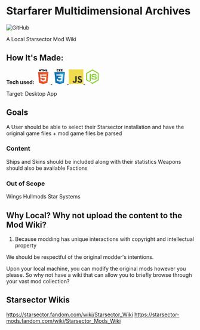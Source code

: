 <h1>Starfarer Multidimensional Archives</h1>

<img alt="GitHub" src="https://img.shields.io/github/license/infinitesolargalaxy/starfarer-multidimensional-archives?style=flat-square">

A Local Starsector Mod Wiki

## How It's Made:

**Tech used:** <a href="https://www.w3.org/html/" target="_blank" rel="noreferrer"> <img src="https://raw.githubusercontent.com/devicons/devicon/master/icons/html5/html5-original-wordmark.svg" alt="html5" width="40" height="40"/> </a> <a href="https://www.w3schools.com/css/" target="_blank" rel="noreferrer"> <img src="https://raw.githubusercontent.com/devicons/devicon/master/icons/css3/css3-original-wordmark.svg" alt="css3" width="40" height="40"/> </a> <a href="https://developer.mozilla.org/en-US/docs/Web/JavaScript" target="_blank" rel="noreferrer"> <img src="https://raw.githubusercontent.com/devicons/devicon/master/icons/javascript/javascript-original.svg" alt="javascript" width="40" height="40"/> </a> <a href="https://nodejs.org/en/" target="_blank" rel="noreferrer"> <img src="https://raw.githubusercontent.com/devicons/devicon/master/icons/nodejs/nodejs-original.svg" alt="nodejs" width="40" height="40"/> </a>

Target: Desktop App

## Goals
A User should be able to select their Starsector installation and have the original game files + mod game files be parsed

### Content
Ships and Skins should be included along with their statistics
Weapons should also be available
Factions

### Out of Scope
Wings
Hullmods
Star Systems


## Why Local? Why not upload the content to the Mod Wiki?
1. Because modding has unique interactions with copyright and intellectual property

We should be respectful of the original modder's intentions.

Upon your local machine, you can modify the original mods however you please. So why not have a wiki that can allow you to briefly browse through your vast mod collection?

## Starsector Wikis
https://starsector.fandom.com/wiki/Starsector_Wiki
https://starsector-mods.fandom.com/wiki/Starsector_Mods_Wiki
